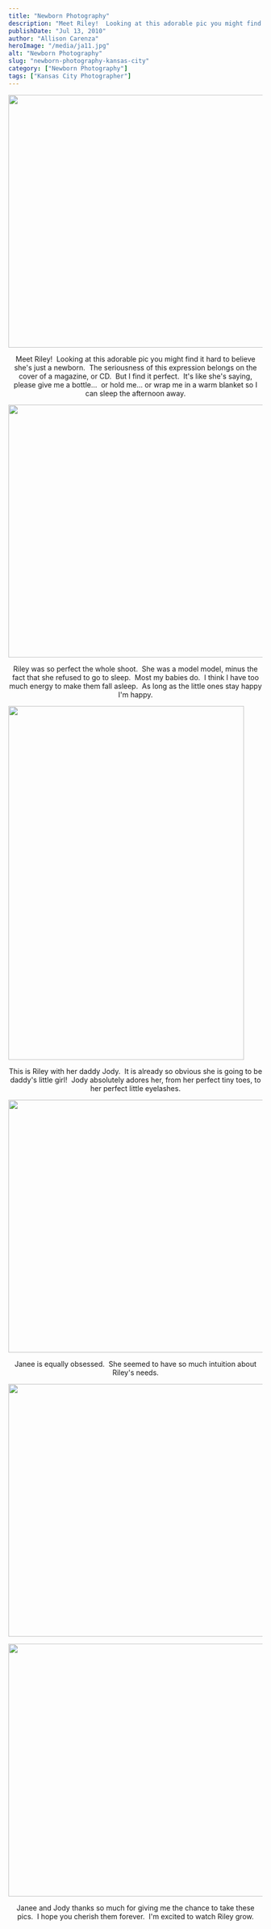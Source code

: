 ```yaml
---
title: "Newborn Photography"
description: "Meet Riley!  Looking at this adorable pic you might find it hard to believe she&apos;s just a newborn.  The seriousness "
publishDate: "Jul 13, 2010"
author: "Allison Carenza"
heroImage: "/media/ja11.jpg"
alt: "Newborn Photography"
slug: "newborn-photography-kansas-city"
category: ["Newborn Photography"]
tags: ["Kansas City Photographer"]
---
```


<p><a rel="attachment wp-att-1066" href="http://www.allisoncarenza.com/archives/1060/ja1-3"><img class="aligncenter size-full wp-image-1066" title="ja1" src="/media/ja11.jpg" alt="" width="750" height="500" /></a></p>
<p style="text-align: center;">Meet Riley!  Looking at this adorable pic you might find it hard to believe she&apos;s just a newborn.  The seriousness of this expression belongs on the cover of a magazine, or CD.  But I find it perfect.  It&apos;s like she&apos;s saying, please give me a bottle...  or hold me... or wrap me in a warm blanket so I can sleep the afternoon away.</p>
<p><a rel="attachment wp-att-1069" href="http://www.allisoncarenza.com/archives/1060/ja4-3"><img class="aligncenter size-full wp-image-1069" title="ja4" src="/media/ja41.jpg" alt="" width="750" height="500" /></a></p>
<p style="text-align: center;">Riley was so perfect the whole shoot.  She was a model model, minus the fact that she refused to go to sleep.  Most my babies do.  I think I have too much energy to make them fall asleep.  As long as the little ones stay happy I&apos;m happy.</p>
<p><a rel="attachment wp-att-1067" href="http://www.allisoncarenza.com/archives/1060/ja2-4"><img class="aligncenter size-full wp-image-1067" title="ja2" src="/media/ja21.jpg" alt="" width="467" height="700" /></a></p>
<p style="text-align: center;">This is Riley with her daddy Jody.  It is already so obvious she is going to be daddy&apos;s little girl!  Jody absolutely adores her, from her perfect tiny toes, to her perfect little eyelashes.</p>
<p><a rel="attachment wp-att-1070" href="http://www.allisoncarenza.com/archives/1060/ja5-3"><img class="aligncenter size-full wp-image-1070" title="ja5" src="/media/ja51.jpg" alt="" width="751" height="500" /></a></p>
<p style="text-align: center;">Janee is equally obsessed.  She seemed to have so much intuition about Riley&apos;s needs.</p>
<p style="text-align: center;">
<a rel="attachment wp-att-1071" href="http://www.allisoncarenza.com/archives/1060/ja6"><img class="aligncenter size-full wp-image-1071" title="ja6" src="/media/ja6.jpg" alt="" width="751" height="500" srcset="/media/ja6.jpg 751w, /media/ja6-300x200.jpg 300w" sizes="(max-width: 751px) 100vw, 751px" /></a></p>
<p style="text-align: center;"><a rel="attachment wp-att-1068" href="http://www.allisoncarenza.com/archives/1060/ja3-3"><img class="aligncenter size-full wp-image-1068" title="ja3" src="/media/ja31.jpg" alt="" width="750" height="500" /></a></p>
<p style="text-align: center;">Janee and Jody thanks so much for giving me the chance to take these pics.  I hope you cherish them forever.  I&apos;m excited to watch Riley grow.</p>
